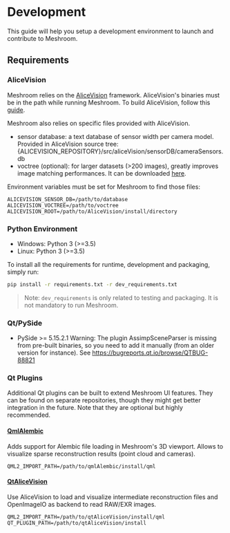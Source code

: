 # Development
This guide will help you setup a development environment to launch and contribute to Meshroom.

## Requirements
### AliceVision
Meshroom relies on the [AliceVision](https://github.com/alicevision/AliceVision) framework. AliceVision's binaries must
be in the path while running Meshroom.
To build AliceVision, follow this [guide](https://github.com/alicevision/AliceVision/blob/develop/INSTALL.md).

Meshroom also relies on specific files provided with AliceVision.
* sensor database: a text database of sensor width per camera model.
Provided in AliceVision source tree: {ALICEVISION_REPOSITORY}/src/aliceVision/sensorDB/cameraSensors.db
* voctree (optional): for larger datasets (>200 images), greatly improves image matching performances.
It can be downloaded [here](https://gitlab.com/alicevision/trainedVocabularyTreeData/raw/master/vlfeat_K80L3.SIFT.tree).

Environment variables must be set for Meshroom to find those files:
```
ALICEVISION_SENSOR_DB=/path/to/database
ALICEVISION_VOCTREE=/path/to/voctree
ALICEVISION_ROOT=/path/to/AliceVision/install/directory
```

### Python Environment
* Windows: Python 3 (>=3.5)
* Linux: Python 3 (>=3.5)


To install all the requirements for runtime, development and packaging, simply run:
```bash
pip install -r requirements.txt -r dev_requirements.txt
```
> Note: `dev_requirements` is only related to testing and packaging. It is not mandatory to run Meshroom.

### Qt/PySide
* PySide >= 5.15.2.1
Warning: The plugin AssimpSceneParser is missing from pre-built binaries, so you need to add it manually (from an older version for instance).
See https://bugreports.qt.io/browse/QTBUG-88821

### Qt Plugins
Additional Qt plugins can be built to extend Meshroom UI features. They can be found on separate repositories,
though they might get better integration in the future.
Note that they are optional but highly recommended.

#### [QmlAlembic](https://github.com/alicevision/qmlAlembic)
Adds support for Alembic file loading in Meshroom's 3D viewport. Allows to visualize sparse reconstruction results
(point cloud and cameras).
```
QML2_IMPORT_PATH=/path/to/qmlAlembic/install/qml
```

#### [QtAliceVision](https://github.com/alicevision/QtAliceVision)
Use AliceVision to load and visualize intermediate reconstruction files and OpenImageIO as backend to read RAW/EXR images.
```
QML2_IMPORT_PATH=/path/to/qtAliceVision/install/qml
QT_PLUGIN_PATH=/path/to/qtAliceVision/install
```


